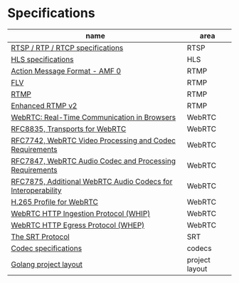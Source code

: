 # Specifications

| name                                                                                                          | area           |
| ------------------------------------------------------------------------------------------------------------- | -------------- |
| [RTSP / RTP / RTCP specifications](https://github.com/bluenviron/gortsplib#specifications)                    | RTSP           |
| [HLS specifications](https://github.com/bluenviron/gohlslib#specifications)                                   | HLS            |
| [Action Message Format - AMF 0](https://veovera.org/docs/legacy/amf0-file-format-spec.pdf)                    | RTMP           |
| [FLV](https://veovera.org/docs/legacy/video-file-format-v10-1-spec.pdf)                                       | RTMP           |
| [RTMP](https://veovera.org/docs/legacy/rtmp-v1-0-spec.pdf)                                                    | RTMP           |
| [Enhanced RTMP v2](https://veovera.org/docs/enhanced/enhanced-rtmp-v2.pdf)                                    | RTMP           |
| [WebRTC: Real-Time Communication in Browsers](https://www.w3.org/TR/webrtc/)                                  | WebRTC         |
| [RFC8835, Transports for WebRTC](https://datatracker.ietf.org/doc/html/rfc8835)                               | WebRTC         |
| [RFC7742, WebRTC Video Processing and Codec Requirements](https://datatracker.ietf.org/doc/html/rfc7742)      | WebRTC         |
| [RFC7847, WebRTC Audio Codec and Processing Requirements](https://datatracker.ietf.org/doc/html/rfc7874)      | WebRTC         |
| [RFC7875, Additional WebRTC Audio Codecs for Interoperability](https://datatracker.ietf.org/doc/html/rfc7875) | WebRTC         |
| [H.265 Profile for WebRTC](https://datatracker.ietf.org/doc/draft-ietf-avtcore-hevc-webrtc/)                  | WebRTC         |
| [WebRTC HTTP Ingestion Protocol (WHIP)](https://datatracker.ietf.org/doc/draft-ietf-wish-whip/)               | WebRTC         |
| [WebRTC HTTP Egress Protocol (WHEP)](https://datatracker.ietf.org/doc/draft-murillo-whep/)                    | WebRTC         |
| [The SRT Protocol](https://haivision.github.io/srt-rfc/draft-sharabayko-srt.html)                             | SRT            |
| [Codec specifications](https://github.com/bluenviron/mediacommon#specifications)                              | codecs         |
| [Golang project layout](https://github.com/golang-standards/project-layout)                                   | project layout |

